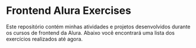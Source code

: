 # Frontend Alura Exercises

Este repositório contém minhas atividades e projetos desenvolvidos durante os cursos de frontend da Alura. Abaixo você encontrará uma lista dos exercícios realizados até agora.
